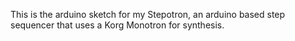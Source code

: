 This is the arduino sketch for my Stepotron, an arduino based step sequencer that uses a Korg Monotron for synthesis.

